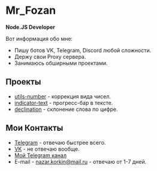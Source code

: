 # Mr_Fozan

**Node.JS Developer**

Вот информация обо мне:

* Пишу ботов VK, Telegram, Discord любой сложности.
* Держу свои Proxy сервера.
* Занимаюсь обширными проектами.

## Проекты

* [utils-number](https://github.com/Fozan-Developer/utils-number) - коррекция вида чисел.
* [indicator-text](https://github.com/Fozan-Developer/indicator-text) - прогресс-бар в тексте.
* [declination](https://github.com/Fozan-Developer/declination) - склонение слова по цифре.

## Мои Контакты

* [Telegram](https://t.me/mr_fozan) - отвечаю быстрее всего.
* [VK](https://vk.com/id197820576) - не отвечаю вообще.
* [Мой Telegram канал](https://t.me/fozan_inc)
* E-mail - nazar.korkin@mail.ru - отвечаю от 1-7 дней.
